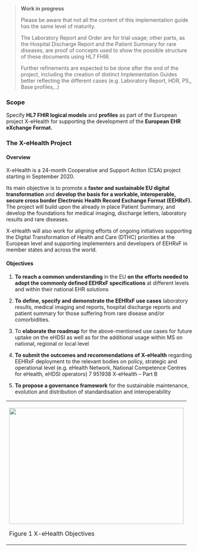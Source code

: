 <blockquote class="stu-note">
  <strong>Work in progress</strong>
  <p>Please be aware that not all the content of this implementation guide has the same level of maturity.</p>
  <p>The Laboratory Report and Order are for trial usage; other parts, as the Hospital Discharge Report and the Patient Summary for rare diseases, are proof of concepts used to show the possible structure of these documents using HL7 FHIR.</p>
  <p>Further refinements are expected to be done after the end of the project, including the creation of distinct Implementation Guides better reflecting the different cases (e.g. Laboratory Report, HDR, PS,, Base profiles,..)</p>  
</blockquote>


### Scope

Specify **HL7 FHIR logical models** and **profiles** as part of the European project X-eHealth for supporting the development of the **European EHR eXchange Format.**

### The X-eHealth Project

#### Overview 

X-eHealth is a 24-month Cooperative and Support Action (CSA) project
starting in September 2020.

Its main objective is to promote a **faster and sustainable EU digital
transformation** and **develop the basis for a workable, interoperable,
secure cross border Electronic Health Record Exchange Format (EEHRxF).**
The project will build upon the already in place Patient Summary, and
develop the foundations for medical imaging, discharge letters,
laboratory results and rare diseases.

X-eHealth will also work for aligning efforts of ongoing initiatives
supporting the Digital Transformation of Health and Care (DTHC)
priorities at the European level and supporting implementers and
developers of EEHRxF in member states and across the world.

#### Objectives

1.  **To reach a common understanding** in the EU **on the** **efforts
    needed to adopt the commonly defined EEHRxF specifications** at
    different levels and within their nationaI EHR solutions

2.  **To** **define, specify and demonstrate the EEHRxF use cases**
    laboratory results, medical imaging and reports, hospital discharge
    reports and patient summary for those suffering from rare disease
    and/or comorbidities.

3.  To **elaborate the roadmap** for the above-mentioned use cases for
    future uptake on the eHDSI as well as for the additional usage
    within MS on national, regional or local level

4.  **To submit the outcomes and recommendations of X-eHealth**
    regarding EEHRxF deployment to the relevant bodies on policy,
    strategic and operational level (e.g. eHealth Network, National
    Competence Centres for eHealth, eHDSI operators) 7 951938 X-eHealth
    – Part B

5.  **To propose a governance framework** for the sustainable
    maintenance, evolution and distribution of standardisation and
    interoperability

<table>
<tbody>
<tr class="odd">
<td><p><img src="home-1.png" style="width:4.92126in;height:3.27943in" /></p>
<p>Figure 1 X-eHealth Objectives</p></td>
</tr>
</tbody>
</table>

<!-- ### Authors and Contributors -->

<!-- <table>
<thead>
<tr class="header">
<th>Roles</th>
<th>Name</th>
<th>Organization</th>
<th>Contact</th>
</tr>
</thead>
<tbody>
<tr class="odd">
<td>Autore</td>
<td>Giorgio Cangioli</td>
<td>HL7 Europe</td>
<td>giorgio.cangioli_at_gmail.com</td>
</tr>
<tr class="even">
<td></td>
<td></td>
<td></td>
<td></td>
</tr>
<tr class="odd">
<td>Contributor</td>
<td></td>
<td></td>
<td></td>
</tr>
<tr class="even">
<td>Contributor</td>
<td></td>
<td></td>
<td></td>
</tr>
</tbody>
</table> -->
